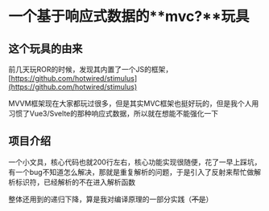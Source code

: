 # 一个基于响应式数据的**mvc?**玩具

## 这个玩具的由来

前几天玩ROR的时候，发现其内置了一个JS的框架，[https://github.com/hotwired/stimulus](https://github.com/hotwired/stimulus)  

MVVM框架现在大家都玩过很多，但是其实MVC框架也挺好玩的，但是我个人用习惯了Vue3/Svelte的那种响应式数据，所以就在想能不能强化一下

## 项目介绍

一个小文具，核心代码也就200行左右，核心功能实现很随便，花了一早上踩坑，有一个bug不知道怎么解决，那就是重复解析的问题，于是引入了反射来帮忙做解析标识符，已经解析的不在进入解析函数  

整体还用到的递归下降，算是我对编译原理的一部分实践（~~不是~~）